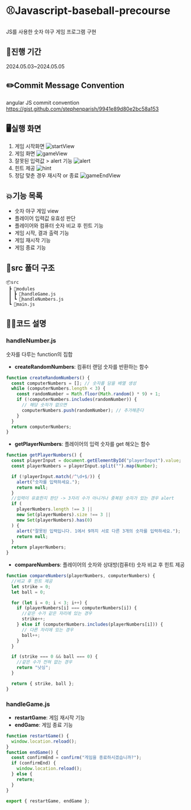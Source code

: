 # ⚾Javascript-baseball-precourse

JS를 사용한 숫자 야구 게임 프로그램 구현

## 📆진행 기간

2024.05.03~2024.05.05

## ✏️Commit Message Convention

angular JS commit convention
https://gist.github.com/stephenparish/9941e89d80e2bc58a153

## 🖥️실행 화면

1. 게임 시작화면
   ![startView](image-12.png)
2. 게임 화면
   ![gameView](image-10.png)
3. 잘못된 입력값 > alert 기능
   ![alert](image-5.png)
4. 힌트 제공
   ![hint](image-8.png)
5. 정답 맞춘 경우 재시작 or 종료
   ![gameEndView](image-9.png)

## 💥기능 목록

- 숫자 야구 게임 view
- 플레이어 입력값 유효성 판단
- 플레이어와 컴퓨터 숫자 비교 후 힌트 기능
- 게임 시작, 결과 출력 기능
- 게임 재시작 기능
- 게임 종료 기능

## 📁src 폴더 구조

```
📦src
 ┣ 📂modules
 ┃ ┣ 📜handleGame.js
 ┃ ┗ 📜handleNumbers.js
 ┗ 📜main.js
```

## 👩‍💻코드 설명

### handleNumber.js

숫자를 다루는 function의 집합

- **createRandomNumbers**:
  컴퓨터 랜덤 숫자를 반환하는 함수

```js
function createRandomNumbers() {
  const computerNumbers = []; // 숫자를 담을 배열 생성
  while (computerNumbers.length < 3) {
    const randomNumber = Math.floor(Math.random() * 9) + 1;
    if (!computerNumbers.includes(randomNumber)) {
      // 해당 숫자가 없으면
      computerNumbers.push(randomNumber); // 추가해준다
    }
  }
  return computerNumbers;
}
```

- **getPlayerNumbers**:
  플레이어의 입력 숫자를 get 해오는 함수

```js
function getPlayerNumbers() {
  const playerInput = document.getElementById("playerInput").value;
  const playerNumbers = playerInput.split("").map(Number);

  if (!playerInput.match(/^\d+$/)) {
    alert("숫자를 입력하세요.");
    return null;
  }
  //입력이 유효한지 판단 -> 3자리 수가 아니거나 중복된 숫자가 있는 경우 alert
  if (
    playerNumbers.length !== 3 ||
    new Set(playerNumbers).size !== 3 ||
    new Set(playerNumbers).has(0)
  ) {
    alert("잘못된 입력입니다. 1에서 9까지 서로 다른 3개의 숫자를 입력하세요.");
    return null;
  }
  return playerNumbers;
}
```

- **compareNumbers**:
  플레이어의 숫자와 상대방(컴퓨터) 숫자 비교 후 힌트 제공

```js
function compareNumbers(playerNumbers, computerNumbers) {
  //비교 후 힌트 제공
  let strike = 0;
  let ball = 0;

  for (let i = 0; i < 3; i++) {
    if (playerNumbers[i] === computerNumbers[i]) {
      //같은 수가 같은 자리에 있는 경우
      strike++;
    } else if (computerNumbers.includes(playerNumbers[i])) {
      // 다른 자리에 있는 경우
      ball++;
    }
  }

  if (strike === 0 && ball === 0) {
    //같은 수가 전혀 없는 경우
    return "낫싱";
  }

  return { strike, ball };
}
```

### handleGame.js

- **restartGame**: 게임 재시작 기능
- **endGame**: 게임 종료 기능

```js
function restartGame() {
  window.location.reload();
}
function endGame() {
  const confirmEnd = confirm("게임을 종료하시겠습니까?");
  if (confirmEnd) {
    window.location.reload();
  } else {
    return;
  }
}

export { restartGame, endGame };
```
